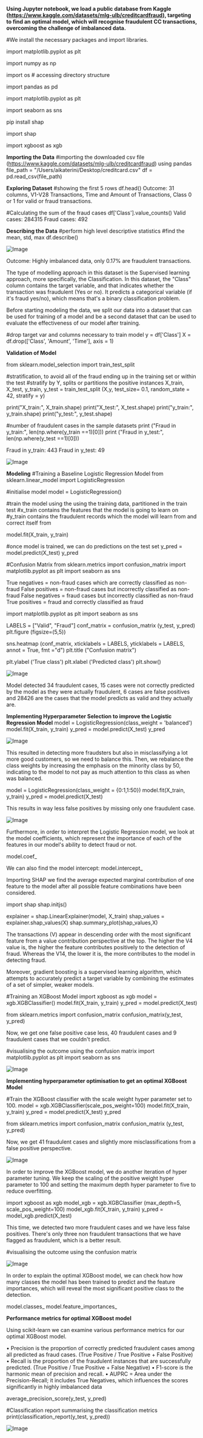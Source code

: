 **Using Jupyter notebook, we load a public database from Kaggle (https://www.kaggle.com/datasets/mlg-ulb/creditcardfraud), targeting to find an optimal model, which will recognise fraudulent CC transactions, overcoming the challenge of imbalanced data.**


#We install the necessary packages and import libraries.

import matplotlib.pyplot as plt 

import numpy as np

import os # accessing directory structure

import pandas as pd 

import matplotlib.pyplot as plt

import seaborn as sns 

pip install shap

import shap

import xgboost as xgb

**Importing the Data**
#importing the downloaded csv file (https://www.kaggle.com/datasets/mlg-ulb/creditcardfraud) using pandas
file_path = "/Users/aikaterini/Desktop/creditcard.csv"
df = pd.read_csv(file_path)

**Exploring Dataset**
#showing the first 5 rows
df.head() 
Outcome: 31 columns, V1-V28 Transactions, Time and Amount of Transactions, Class 0 or 1 for valid or fraud transactions.

#Calculating the sum of the fraud cases
df['Class'].value_counts()
Valid cases:    284315
Fraud cases:       492

**Describing the Data**
#perform high level descriptive statistics
#find the mean, std, max
df.describe()

![Image](https://user-images.githubusercontent.com/131453473/244671467-436c61bb-5175-455e-8013-e40d72f072de.png)

Outcome: Highly imbalanced data, only 0.17% are fraudulent transactions.

The type of modelling approach in this dataset is the Supervised learning approach, more specifically, the Classification.
In this dataset, the "Class" column contains the target variable, and that indicates whether the transaction was fraudulent (Yes or no).
It predicts a categorical variable (if it's fraud yes/no), which means that's a binary classification problem. 

Before starting modeling the data, we split our data into a dataset that can be used for training of a model and be a second dataset that can be used to evaluate the effectiveness of our model after training.

#drop target var and columns necessary to train model
y = df['Class']
X = df.drop(['Class', 'Amount', 'Time'], axis = 1)

**Validation of Model**

from sklearn.model_selection import train_test_split

#stratification, to avoid all of the fraud ending up in the training set or within the test
#stratify by Y, splits or partitions the positive instances
X_train, X_test, y_train, y_test = train_test_split (X,y, test_size= 0.1, random_state = 42, stratify = y)

print("X_train:", X_train.shape)
print("X_test:", X_test.shape)
print("y_train:", y_train.shape)
print("y_test:", y_test.shape)

#number of fraudulent cases in the sample datasets
print ("Fraud in y_train:", len(np.where(y_train ==1)[0]))
print ("Fraud in y_test:", len(np.where(y_test ==1)[0]))

Fraud in y_train: 443
Fraud in y_test: 49

![Image](https://user-images.githubusercontent.com/131453473/244674321-7b1db359-0eac-4c23-90b7-a426d33b81a4.png)

**Modeling**
#Training a Baseline Logistic Regression Model
from sklearn.linear_model import LogisticRegression

#initialise model
model = LogisticRegression()

#train the model using the using the training data, partitioned in the train test
#x_train contains the features that the model is going to learn on
#y_train contains the fraudulent records which the model will learn from and correct itself from

model.fit(X_train, y_train)

#once model is trained, we can do predictions on the test set
y_pred = model.predict(X_test)
y_pred

#Confusion Matrix
from sklearn.metrics import confusion_matrix
import matplotlib.pyplot as plt
import seaborn as sns 

True negatives = non-fraud cases which are correctly classified as non-fraud
False positives = non-fraud cases but incorrectly classified as non-fraud
False negatives = fraud cases but incorrectly classified as non-fraud
True positives = fraud and correctly classified as fraud

import matplotlib.pyplot as plt
import seaborn as sns 

LABELS = ["Valid", "Fraud"]
conf_matrix = confusion_matrix (y_test, y_pred)
plt.figure (figsize=(5,5))

sns.heatmap (conf_matrix, xticklabels = LABELS, yticklabels = LABELS, annot = True, fmt ="d")
plt.title ("Confusion matrix")

plt.ylabel ('True class')
plt.xlabel ('Predicted class')
plt.show()

![Image](https://user-images.githubusercontent.com/131453473/244698781-8de9ffe6-e844-4cf3-a69c-af768d18909a.png)

Model detected 34 fraudulent cases, 15 cases were not correctly predicted by the model as they were actually fraudulent, 6 cases are false positives and 28426 are the cases that the model predicts as valid and they actually are.

**Implementing Hyperparameter Selection to improve the Logistic Regression Model**
model = LogisticRegression(class_weight = 'balanced')
model.fit(X_train, y_train)
y_pred = model.predict(X_test)
y_pred

![Image](https://user-images.githubusercontent.com/131453473/244703281-8a9f3b6d-ae90-48e1-9359-287e554105e9.png)

This resulted in detecting more fraudsters but also in misclassifying a lot more good customers, so we need to balance this.
Then, we rebalance the class weights by increasing the emphasis on the minority class by 50, indicating to the model to not pay as much attention to this class as when was balanced.

model = LogisticRegression(class_weight = {0:1,1:50})
model.fit(X_train, y_train)
y_pred = model.predict(X_test)

This results in way less false positives by missing only one fraudulent case.

![Image](https://user-images.githubusercontent.com/131453473/244705212-4adaa7f8-611d-4e1d-ae3d-0862ae6eba97.png)

Furthermore, in order to interpret the Logistic Regression model, we look at the model coefficients, which represent the importance of each of the features in our model's ability to detect fraud or not.

model.coef_

We can also find the model intercept: 
model.intercept_

Importing SHAP we find the average expected marginal contribution of one feature to the model after all possible feature combinations have been considered.

import shap
shap.initjs()

explainer = shap.LinearExplainer(model, X_train)
shap_values = explainer.shap_values(X)
shap.summary_plot(shap_values,X)

The transactions (V) appear in descending order with the most significant feature from a value contribution perspective at the top.
The higher the V4 value is, the higher the feature contributes positively to the detection of fraud. Whereas the V14, the lower it is, the more contributes to the model in detecting fraud.

Moreover, gradient boosting is a supervised learning algorithm, which attempts to accurately predict a target variable by combining the estimates of a set of simpler, weaker models.

#Training an XGBoost Model
import xgboost as xgb
model = xgb.XGBClassifier()
model.fit(X_train, y_train)
y_pred = model.predict(X_test)

from sklearn.metrics import confusion_matrix
confusion_matrix(y_test, y_pred)

Now, we get one false positive case less, 40 fraudulent cases and 9 fraudulent cases that we couldn't predict. 

#visualising the outcome using the confusion matrix
import matplotlib.pyplot as plt
import seaborn as sns

![Image](https://user-images.githubusercontent.com/131453473/244786803-5bcc451b-bdc1-4a61-961e-7ffd3856cb92.png)

**Implementing hyperparameter optimisation to get an optimal XGBoost Model**

#Train the XGBoost classifier with the scale weight hyper parameter set to 100.
model = xgb.XGBClassifier(scale_pos_weight=100)
model.fit(X_train, y_train)
y_pred = model.predict(X_test)
y_pred

from sklearn.metrics import confusion_matrix
confusion_matrix (y_test, y_pred)

Now, we get 41 fraudulent cases and slightly more misclassifications from a false positive perspective.

![Image](https://user-images.githubusercontent.com/131453473/244788707-b6429671-953c-4885-b531-71bde56e1d61.png)

In order to improve the XGBoost model, we do another iteration of hyper parameter tuning.
We keep the scaling of the positive weight hyper parameter to 100 and setting the maximum depth hyper parameter to five to reduce overfitting.

import xgboost as xgb
model_xgb = xgb.XGBClassifier (max_depth=5, scale_pos_weight=100)
model_xgb.fit(X_train, y_train)
y_pred = model_xgb.predict(X_test)

This time, we detected two more fraudulent cases and we have less false positives.
There's only three non fraudulent transactions that we have flagged as fraudulent, which is a better result.

#visualising the outcome using the confusion matrix

![Image](https://user-images.githubusercontent.com/131453473/244792607-a5a14229-9437-4698-9d22-494552a51813.png)

In order to explain the optimal XGBoost model, we can check how how many classes the model has been trained to predict and the feature importances, which will reveal the most significant positive class to the detection.

model.classes_
model.feature_importances_

**Performance metrics for optimal XGBoost model**

Using scikit-learn we can examine various performance metrics for our optimal XGBoost model.

• Precision is the proportion of correctly predicted fraudulent cases among all predicted as fraud cases. (True Positive / True Positive + False Positive)
• Recall is the proportion of the fraudulent instances that are successfully predicted. (True Positive / True Positive + False Negative)
• F1-score is the harmonic mean of precision and recall.
• AUPRC = Area under the Precision-Recall; it includes True Negatives, which influences the scores significantly in highly imbalanced data

average_precision_score(y_test, y_pred)

#Classification report summarising the classification metrics
print(classification_report(y_test, y_pred))

![Image](https://user-images.githubusercontent.com/131453473/244804105-3cd5dfc8-e7b0-400c-b50d-43d56757e95e.png)
